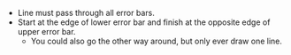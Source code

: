 - Line must pass through all error bars.
- Start at the edge of lower error bar and finish at the opposite edge of upper error bar.
	- You could also go the other way around, but only ever draw one line.